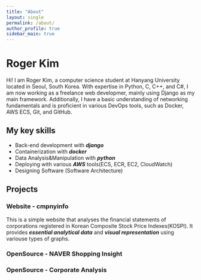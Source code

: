 ```yaml
---
title: "About"
layout: single
permalink: /about/
author_profile: true
sidebar_main: true
---
```

# Roger Kim

Hi! I am Roger Kim, a computer science student at Hanyang University located in Seoul, South Korea. With expertise in Python, C, C++, and C#, I am now working as a freelance web developmer, mainly using Django as my main framework. Additionally, I have a basic understanding of networking fundamentals and is proficient in various DevOps tools, such as Docker, AWS ECS, Git, and GitHub.

## My key skills
- Back-end development with ***django***
- Containerization with ***docker***
- Data Analysis&Manipulation with ***python***
- Deploying with various ***AWS*** tools(ECS, ECR, EC2, CloudWatch)
- Designing Software (Software Architecture)

## Projects
### Website - cmpnyinfo

This is a simple website that analyses the financial statements of corporations registered in Korean Composite Stock Price Indexes(KOSPI). It provides ***essential analytical data*** and ***visual representation*** using variouse types of graphs.

### OpenSource - NAVER Shopping Insight

### OpenSource - Corporate Analysis